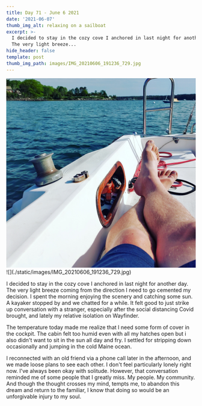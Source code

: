 ```yaml
---
title: Day 71 - June 6 2021
date: '2021-06-07'
thumb_img_alt: relaxing on a sailboat
excerpt: >-
  I decided to stay in the cozy cove I anchored in last night for another day.
  The very light breeze...
hide_header: false
template: post
thumb_img_path: images/IMG_20210606_191236_729.jpg
---
```

<img src="./static/images/IMG_20210606_191236_729.jpg" />
![](./static/images/IMG_20210606_191236_729.jpg)

I decided to stay in the cozy cove I anchored in last night for another day. The very light breeze coming from the direction I need to go cemented my decision. I spent the morning enjoying the scenery and catching some sun. A kayaker stopped by and we chatted for a while. It felt good to just strike up conversation with a stranger, especially after the social distancing Covid brought, and lately my relative isolation on Wayfinder.

The temperature today made me realize that I need some form of cover in the cockpit. The cabin felt too humid even with all my hatches open but i also didn't want to sit in the sun all day and fry. I settled for stripping down occasionally and jumping in the cold Maine ocean.

I reconnected with an old friend via a phone call later in the afternoon, and we made loose plans to see each other. I don't feel particularly lonely right now. I've always been okay with solitude. However, that conversation reminded me of some people that I greatly miss. My people. My community. And though the thought crosses my mind, tempts me, to abandon this dream and return to the familiar, I know that doing so would be an unforgivable injury to my soul.

